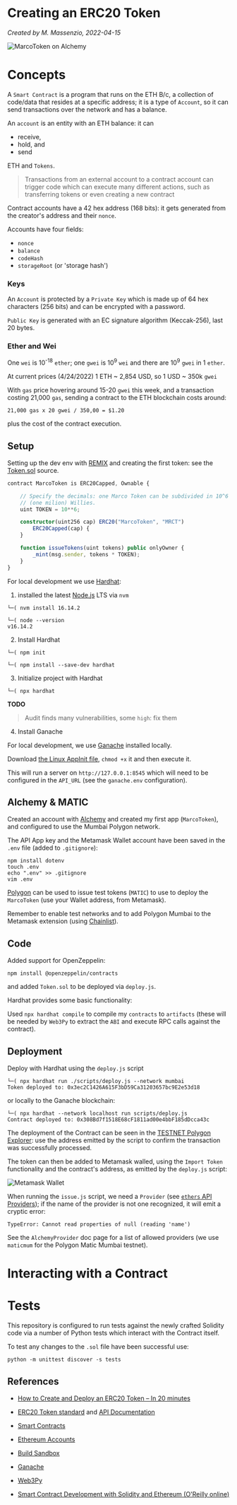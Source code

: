 # Creating an ERC20 Token

*Created by M. Massenzio, 2022-04-15*

![MarcoToken on Alchemy](images/marcotoken.png)

# Concepts

A `Smart Contract` is a program that runs on the ETH B/c, a collection of code/data that resides at a specific address; it is a type of `Account`, so it can send transactions over the network and has a balance.

An `account` is an entity with an ETH balance: it can

* receive,
* hold, and
* send

ETH and `Tokens`.

> Transactions from an external account to a contract account can trigger code which can execute many different actions, such as transferring tokens or even creating a new contract

Contract accounts have a 42 hex address (168 bits): it gets generated from the creator's address and their `nonce`.

Accounts have four fields:

* `nonce`
* `balance`
* `codeHash`
* `storageRoot` (or 'storage hash')


### Keys

An `Account` is protected by a `Private Key` which is made up of 64 hex characters (256 bits) and can be encrypted with a password.

`Public Key` is generated with an EC signature algorithm (Keccak-256), last 20 bytes.

### Ether and Wei

One `wei` is 10<sup>-18</sup> `ether`; one `gwei` is 10<sup>9</sup> `wei` and there are 10<sup>9</sup> `gwei` in 1 `ether`.

At current prices (4/24/2022) 1 ETH ~ 2,854 USD, so 1 USD ~ 350k `gwei`

With `gas` price hovering around 15-20 `gwei` this week, and a transaction costing 21,000 `gas`, sending a contract to the ETH blockchain costs around:

```
21,000 gas x 20 gwei / 350,00 = $1.20
```

plus the cost of the contract execution.


## Setup

Setting up the dev env with [REMIX](https://remix.ethereum.org/) and creating the first token: see the [Token.sol](contracts/Token.sol) source.

```typescript
contract MarcoToken is ERC20Capped, Ownable {

    // Specify the decimals: one Marco Token can be subdivided in 10^6
    // (one milion) Willies.
    uint TOKEN = 10**6;

    constructor(uint256 cap) ERC20("MarcoToken", "MRCT")
        ERC20Capped(cap) {
    }

    function issueTokens(uint tokens) public onlyOwner {
        _mint(msg.sender, tokens * TOKEN);
    }
}
```

For local development we use [Hardhat](https://hardhat.org/):

1. installed the latest [Node.js](https://nodejs.org) LTS via `nvm`

```
└─( nvm install 16.14.2

└─( node --version
v16.14.2

```

2. Install Hardhat

```
└─( npm init      

└─( npm install --save-dev hardhat
```

3. Initialize project with Hardhat

```
└─( npx hardhat
```

**TODO**
> Audit finds many vulnerabilities, some `high`: fix them

4. Install Ganache

For local development, we use [Ganache](https://trufflesuite.com/docs/ganache/) installed locally.

Download [the Linux AppInit file](https://trufflesuite.com/ganache/), `chmod +x` it and then execute it.

This will run a server on `http://127.0.0.1:8545` which will need to be configured in the `API_URL` (see the `ganache.env` configuration).

## Alchemy & MATIC

Created an account with [Alchemy](https://dashboard.alchemyapi.io/) and created my first app (`MarcoToken`), and configured to use the Mumbai Polygon network.

The API App key and the Metamask Wallet account have been saved in the `.env` file (added to `.gitignore`):

```
npm install dotenv
touch .env
echo ".env" >> .gitignore
vim .env
```

[Polygon](https://faucet.polygon.technology/) can be used to issue test tokens (`MATIC`) to use to deploy the `MarcoToken` (use your Wallet address, from Metamask).

Remember to enable test networks and to add Polygon Mumbai to the Metamask extension (using [Chainlist](https://chainlist.org/)).


## Code

Added support for OpenZeppelin:

    npm install @openzeppelin/contracts

and added `Token.sol` to be deployed via `deploy.js`.

Hardhat provides some basic functionality:

Used `npx hardhat compile` to compile my `contracts` to `artifacts` (these will be needed by `Web3Py` to extract the `ABI` and execute RPC calls against the contract).

## Deployment

Deploy with Hardhat using the `deploy.js` script

```
└─( npx hardhat run ./scripts/deploy.js --network mumbai
Token deployed to: 0x3ec2C1426A615F3bD59Ca31203657bc9E2e53d18
```
or locally to the Ganache blockchain:

```
└─( npx hardhat --network localhost run scripts/deploy.js
Contract deployed to: 0x308Bd7f1518E68cF1811ad00e4bbF185dDcca43c
```

The deployment of the Contract can be seen in the [TESTNET Polygon Explorer](https://mumbai.polygonscan.com/): use the address emitted by the script to confirm the transaction was successfully processed.

The token can then be added to Metamask walled, using the `Import Token` functionality and the contract's address, as emitted by the `deploy.js` script:

![Metamask Wallet](images/wallet.jpg)

When running the `issue.js` script, we need a `Provider` (see [`ethers` API Providers](https://docs.ethers.io/v5/api/providers/api-providers/)); if the name of the provider is not one recognized, it will emit a cryptic error:

```
TypeError: Cannot read properties of null (reading 'name')
```

See the `AlchemyProvider` doc page for a list of allowed providers (we use `maticmum` for the Polygon Matic Mumbai testnet).


# Interacting with a Contract


# Tests

This repository is configured to run tests against the newly crafted Solidity code via a number of Python tests which interact with the Contract itself.

To test any changes to the `.sol` file have been successful use:

    python -m unittest discover -s tests  


## References


- [How to Create and Deploy an ERC20 Token – In 20 minutes](https://vitto.cc/how-to-create-and-deploy-an-erc20-token-in-20-minutes/)

- [ERC20 Token standard](https://ethereum.org/en/developers/docs/standards/tokens/erc-20/) and [API Documentation](https://docs.openzeppelin.com/contracts/4.x/api/token/erc20)

- [Smart Contracts](https://ethereum.org/en/developers/docs/smart-contracts/)

- [Ethereum Accounts](https://ethereum.org/en/developers/docs/accounts/)

- [Build Sandbox](https://sandbox.eth.build/)

- [Ganache](https://trufflesuite.com/ganache/)

- [Web3Py](https://web3py.readthedocs.io/en/stable/)

- [Smart Contract Development with Solidity and Ethereum (O'Reilly online)](https://learning.oreilly.com/library/view/hands-on-smart-contract/9781492045250/)

